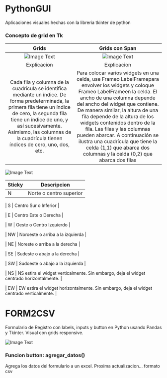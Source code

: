 # PythonGUI
Aplicaciones visuales hechas con la libreria tkinter de python

### Concepto de grid en Tk
| Grids   | Grids con Span |
| :---: | :---: |
| ![Image Text](https://github.com/facumruiz/PythonGUI/blob/main/Form2CSV/img/Tkinter-grid-Grid-Geometry.png?raw=true)  | ![Image Text](https://github.com/facumruiz/PythonGUI/blob/main/Form2CSV/img/Tkinter-grid-columnspan-rowspan.png?raw=true) |
| Explicacion | Explicacion |
| Cada fila y columna de la cuadrícula se identifica mediante un índice. De forma predeterminada, la primera fila tiene un índice de cero, la segunda fila tiene un índice de uno, y así sucesivamente. Asimismo, las columnas de la cuadrícula tienen índices de cero, uno, dos, etc. | Para colocar varios widgets en una celda, use Frameo LabelFramepara envolver los widgets y coloque Frameo LabelFrameen la celda. El ancho de una columna depende del ancho del widget que contiene. De manera similar, la altura de una fila depende de la altura de los widgets contenidos dentro de la fila. Las filas y las columnas pueden abarcar. A continuación se ilustra una cuadrícula que tiene la celda (1,1) que abarca dos columnas y la celda (0,2) que abarca dos filas |


![Image Text](https://github.com/facumruiz/PythonGUI/blob/main/Form2CSV/img/Tkinter-grid-Sticky-Options.png) 

| Sticky   | Descripcion |
| --- | --- |
| N   | Norte o centro superior |

| S   | Centro Sur o Inferior |

| E   | Centro Este o Derecha |

| W   | Oeste o Centro Izquierdo |

| NW   | Noroeste o arriba a la izquierda |

| NE   | Noreste o arriba a la derecha |

| SE   | Sudeste o abajo a la derecha |

| SW   | Sudoeste o abajo a la izquierda |

| NS   | NS estira el widget verticalmente. Sin embargo, deja el widget centrado horizontalmente. |

| EW   | EW estira el widget horizontalmente. Sin embargo, deja el widget centrado verticalmente. |


# FORM2CSV
Formulario de Registro con labels, inputs y button en Python usando Pandas y Tkinter. Visual con grids responsive.

![Image Text](https://github.com/facumruiz/PythonGUI/blob/main/Form2CSV/img/formbuttonlabel.PNG)

### Funcion button: agregar_datos()
Agrega los datos del formulario a un excel. Proxima actualizacion... formato csv
